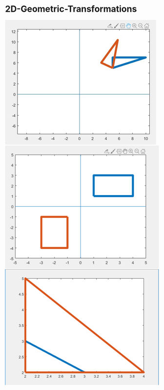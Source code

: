# 2D-Geometric-Transformations
![](ProjectScreenshots/screenshot1.jpg)
![](ProjectScreenshots/screenshot2.png)
![](ProjectScreenshots/screenshot3.png)
